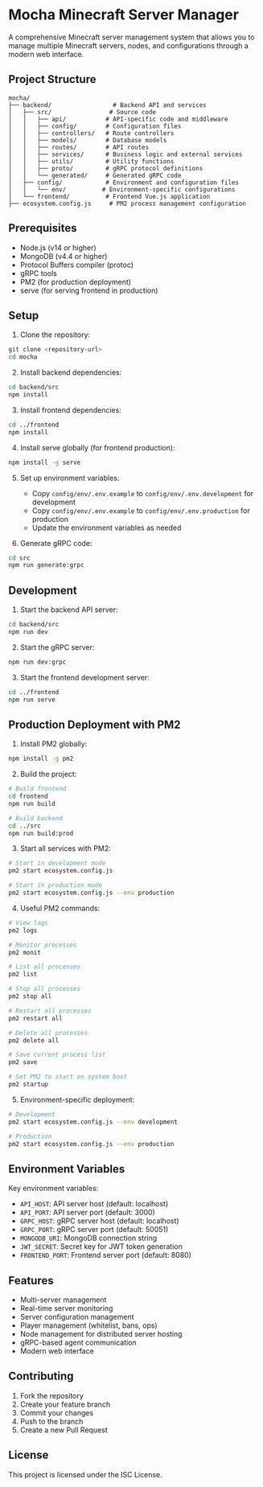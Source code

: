 # Mocha Minecraft Server Manager

A comprehensive Minecraft server management system that allows you to manage multiple Minecraft servers, nodes, and configurations through a modern web interface.

## Project Structure

```
mocha/
├── backend/                 # Backend API and services
│   ├── src/                # Source code
│   │   ├── api/           # API-specific code and middleware
│   │   ├── config/        # Configuration files
│   │   ├── controllers/   # Route controllers
│   │   ├── models/        # Database models
│   │   ├── routes/        # API routes
│   │   ├── services/      # Business logic and external services
│   │   ├── utils/         # Utility functions
│   │   ├── proto/         # gRPC protocol definitions
│   │   └── generated/     # Generated gRPC code
│   ├── config/            # Environment and configuration files
│   │   └── env/          # Environment-specific configurations
│   └── frontend/          # Frontend Vue.js application
├── ecosystem.config.js     # PM2 process management configuration
```

## Prerequisites

- Node.js (v14 or higher)
- MongoDB (v4.4 or higher)
- Protocol Buffers compiler (protoc)
- gRPC tools
- PM2 (for production deployment)
- serve (for serving frontend in production)

## Setup

1. Clone the repository:
```bash
git clone <repository-url>
cd mocha
```

2. Install backend dependencies:
```bash
cd backend/src
npm install
```

3. Install frontend dependencies:
```bash
cd ../frontend
npm install
```

4. Install serve globally (for frontend production):
```bash
npm install -g serve
```

5. Set up environment variables:
   - Copy `config/env/.env.example` to `config/env/.env.development` for development
   - Copy `config/env/.env.example` to `config/env/.env.production` for production
   - Update the environment variables as needed

6. Generate gRPC code:
```bash
cd src
npm run generate:grpc
```

## Development

1. Start the backend API server:
```bash
cd backend/src
npm run dev
```

2. Start the gRPC server:
```bash
npm run dev:grpc
```

3. Start the frontend development server:
```bash
cd ../frontend
npm run serve
```

## Production Deployment with PM2

1. Install PM2 globally:
```bash
npm install -g pm2
```

2. Build the project:
```bash
# Build frontend
cd frontend
npm run build

# Build backend
cd ../src
npm run build:prod
```

3. Start all services with PM2:
```bash
# Start in development mode
pm2 start ecosystem.config.js

# Start in production mode
pm2 start ecosystem.config.js --env production
```

4. Useful PM2 commands:
```bash
# View logs
pm2 logs

# Monitor processes
pm2 monit

# List all processes
pm2 list

# Stop all processes
pm2 stop all

# Restart all processes
pm2 restart all

# Delete all processes
pm2 delete all

# Save current process list
pm2 save

# Set PM2 to start on system boot
pm2 startup
```

5. Environment-specific deployment:
```bash
# Development
pm2 start ecosystem.config.js --env development

# Production
pm2 start ecosystem.config.js --env production
```

## Environment Variables

Key environment variables:

- `API_HOST`: API server host (default: localhost)
- `API_PORT`: API server port (default: 3000)
- `GRPC_HOST`: gRPC server host (default: localhost)
- `GRPC_PORT`: gRPC server port (default: 50051)
- `MONGODB_URI`: MongoDB connection string
- `JWT_SECRET`: Secret key for JWT token generation
- `FRONTEND_PORT`: Frontend server port (default: 8080)

## Features

- Multi-server management
- Real-time server monitoring
- Server configuration management
- Player management (whitelist, bans, ops)
- Node management for distributed server hosting
- gRPC-based agent communication
- Modern web interface

## Contributing

1. Fork the repository
2. Create your feature branch
3. Commit your changes
4. Push to the branch
5. Create a new Pull Request

## License

This project is licensed under the ISC License. 